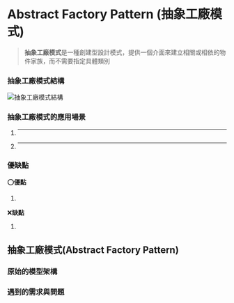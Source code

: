 # Abstract Factory Pattern (抽象工廠模式)

> **抽象工廠模式**是一種創建型設計模式，提供一個介面來建立相關或相依的物件家族，而不需要指定具體類別

### 抽象工廠模式結構

![抽象工廠模式結構]()

### 抽象工廠模式的應用場景

1. ****
    >
2. ****
    >

### 優缺點

:o:**優點**

1.

:x:**缺點**

1.

## 抽象工廠模式(Abstract Factory Pattern)

### 原始的模型架構

### 遇到的需求與問題

